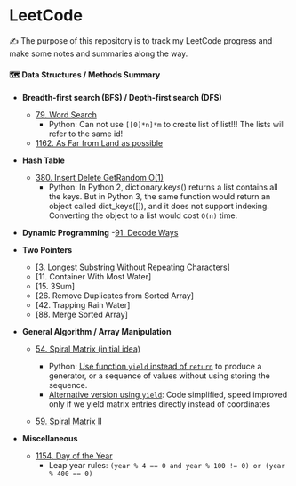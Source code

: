 # LeetCode
:writing_hand: The purpose of this repository is to track my LeetCode progress and make some notes and summaries along the way.


#### :world_map: Data Structures / Methods Summary
- **Breadth-first search (BFS) / Depth-first search (DFS)**
  - [79. Word Search](code/79_word_search_v2.py)
    - Python: Can not use `[[0]*n]*m` to create list of list!!! The lists will refer to the same id!
  - [1162. As Far from Land as possible](code/1162_As_Far_from_Land_as_Possible.py)

- **Hash Table**
  - [380. Insert Delete GetRandom O(1)](code/380_insert_delete_getrandom.py)
    - Python: In Python 2, dictionary.keys() returns a list contains all the keys. But in Python 3, the same function would return an object called dict_keys([]), and it does not support indexing. Converting the object to a list would cost `O(n)` time.
- **Dynamic Programming**
  -[91. Decode Ways](code/91_decode_ways.py)
    
- **Two Pointers**
  - [3. Longest Substring Without Repeating Characters]
  - [11. Container With Most Water]
  - [15. 3Sum]
  - [26. Remove Duplicates from Sorted Array]
  - [42. Trapping Rain Water]
  - [88. Merge Sorted Array]

- **General Algorithm / Array Manipulation**
  - [54. Spiral Matrix (initial idea)](code/54_spiral_matrix.py)
    - Python: [Use function `yield` instead of `return`](https://www.geeksforgeeks.org/use-yield-keyword-instead-return-keyword-python/) to produce a generator, or a sequence of values without using storing the sequence.
    - [Alternative version using `yield`](code/54_spiral_matrix_v2.py): Code simplified, speed improved only if we yield matrix entries directly instead of coordinates
    
  - [59. Spiral Matrix II](code/59_spiral_matrix_II.py)

- **Miscellaneous**
  - [1154. Day of the Year](code/1154_day_of_year.py)
    - Leap year rules: `(year % 4 == 0 and year % 100 != 0) or (year % 400 == 0)`
